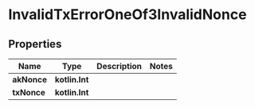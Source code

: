 
# InvalidTxErrorOneOf3InvalidNonce

## Properties
| Name | Type | Description | Notes |
| ------------ | ------------- | ------------- | ------------- |
| **akNonce** | **kotlin.Int** |  |  |
| **txNonce** | **kotlin.Int** |  |  |




